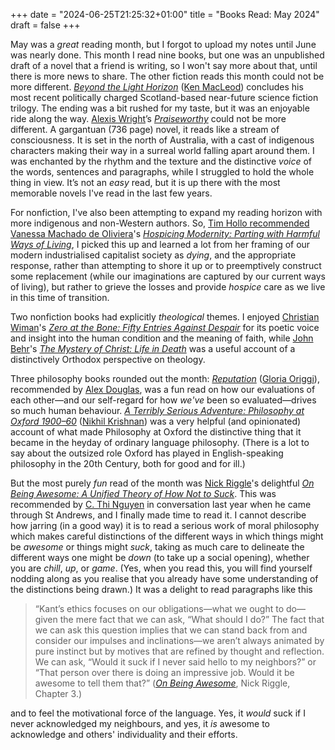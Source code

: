 +++
date = "2024-06-25T21:25:32+01:00"
title = "Books Read: May 2024"
draft = false
+++

May was a *great* reading month, but I forgot to upload my notes until June was
nearly done. This month I read nine books, but one was an unpublished draft of
a novel that a friend is writing, so I won't say more about that, until there
is more news to share. The other fiction reads this month could not be more
different.  [*Beyond the Light
Horizon*](https://uk.bookshop.org/p/books/untitled-space-opera-3-ken-macleod/4958043?ean=9780356514826)
([Ken MacLeod](https://kenmacleod.blogspot.com)) concludes his most recent
politically charged Scotland-based near-future science fiction trilogy. The
ending was a bit rushed for my taste, but it was an enjoyable ride along the
way. [Alexis Wright](https://en.wikipedia.org/wiki/Alexis_Wright)’s
[*Praiseworthy*](https://uk.bookshop.org/p/books/praiseworthy-alexis-wright/7522075)
could not be more different. A gargantuan (736 page) novel, it reads like a
stream of consciousness. It is set in the north of Australia, with a cast of
indigenous characters making their way in a surreal world falling apart around
them. I was enchanted by the rhythm and the texture and the distinctive *voice*
of the words, sentences and paragraphs, while I struggled to hold the whole
thing in view. It’s not an _easy_ read, but it is up there with the most
memorable novels I've read in the last few years.

<!--more-->

For nonfiction, I've also been attempting to expand my reading horizon with
more indigenous and non-Western authors. So, [Tim Hollo
recommended](https://aus.social/@timhollo/112222916550175311) [Vanessa Machado
de
OIiviera](https://www.uvic.ca/education/curriculum/faculty-staff/faculty/about/experts/profiles/andreotti-vanessa.php)'s
[*Hospicing Modernity: Parting with Harmful Ways of
Living*](https://uk.bookshop.org/p/books/hospicing-modernity-parting-with-harmful-ways-of-living-vanessa-machado-de-oliveira/6401710),
I picked this up and learned a lot from her framing of our modern
industrialised capitalist society as _dying_, and the appropriate response,
rather than attempting to shore it up or to preemptively construct some
replacement (while our imaginations are captured by our current ways of
living), but rather to grieve the losses and provide _hospice_ care as we live
in this time of transition.

Two nonfiction books had explicitly _theological_ themes. I enjoyed [Christian
Wiman](https://divinity.yale.edu/faculty-and-research/yds-faculty/christian-wiman)'s
[*Zero at the Bone: Fifty Entries Against
Despair*](https://www.amazon.co.uk/Zero-Bone-Entries-Against-Despair/dp/0374603456/)
for its poetic voice and insight into the human condition and the meaning of
faith, while [John Behr](https://frjohnbehr.com)'s  [*The Mystery of Christ:
Life in
Death*](https://www.amazon.com/Mystery-Christ-Life-Death/dp/0881413062/consequentlyorg)
was a useful account of a distinctively Orthodox perspective on theology.  

Three philosophy books rounded out the month:
[*Reputation*](https://uk.bookshop.org/p/books/reputation-what-it-is-and-why-it-matters-gloria-origgi/170224)
([Gloria Origgi](http://gloriaoriggi.blogspot.com)), recommended by [Alex
Douglas](https://axdouglas.com), was a fun read on how our evaluations of each
other—and our self-regard for how _we've_ been so evaluated—drives so much
human behaviour.  [*A Terribly Serious Adventure: Philosophy at Oxford
1900–60*](https://uk.bookshop.org/p/books/a-terribly-serious-adventure-nikhil-krishnan/6678870?ean=9781800812383)
([Nikhil Krishnan](https://nikhilkrishnan.org)) was a very helpful (and
opinionated) account of what made Philosophy at Oxford the distinctive thing
that it became in the heyday of ordinary language philosophy. (There is a lot
to say about the outsized role Oxford has played in English-speaking philosophy
in the 20th Century, both for good and for ill.) 

But the most purely _fun_ read of the month was  [Nick
Riggle](http://www.nickriggle.com)'s delightful [*On Being Awesome: A Unified
Theory of How Not to
Suck*](https://www.amazon.co.uk/Being-Awesome-Unified-Theory-Suck/dp/0143130900).
This was recommended by [C. Thi Nguyen](https://objectionable.net) in
conversation last year when he came through St Andrews, and I finally made time
to read it. I cannot describe how jarring (in a good way) it is to read a
serious work of moral philosophy which makes careful distinctions of the
different ways in which things might be _awesome_ or things might _suck_,
taking as much care to delineate the different ways one might be _down_ (to
take up a social opening), whether you are _chill_, _up_, or _game_. (Yes, when
you read this, you will find yourself nodding along as you realise that you
already have some understanding of the distinctions being drawn.) It was a
delight to read paragraphs like this

> “Kant’s ethics focuses on our obligations—what we ought to do—given the mere
> fact that we can ask, “What should I do?” The fact that we can ask this
> question implies that we can stand back from and consider our impulses and
> inclinations—we aren’t always animated by pure instinct but by motives that
> are refined by thought and reflection. We can ask, “Would it suck if I never
> said hello to my neighbors?” or “That person over there is doing an
> impressive job. Would it be awesome to tell them that?” ([*On Being
> Awesome*](https://www.amazon.co.uk/Being-Awesome-Unified-Theory-Suck/dp/0143130900),
> Nick Riggle, Chapter 3.)

and to feel the motivational force of the language. Yes, it _would_ suck if I
never acknowledged my neighbours, and yes, it _is_ awesome to acknowledge and
others' individuality and their efforts.


